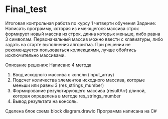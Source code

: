 # Final_test
Итоговая контрольная работа по курсу 1 четверти обучения 
Задание:
 Написать программу, которая из имеющегося массива строк формирует новый массив из строк,
 длина которых меньше, либо равна 3 символам. Первоначальный массив можно ввести с клавиатуры, либо задать на старте выполнения алгоритма.
 При решении не рекомендуется пользоваться коллекциями, лучше обойтись исключительно массивами.

Описание решения:
Написано 4 метода
1. Ввод исходного массива с консли (input_array)
2. Подсчет количества элементов исходного массива, которые меньши или равны 3 (res_strings_mumber)
3. Формирование результирующего массива (resultArr) длиной, которая определена в методе res_strings_mumber 
4. Вывод результата на консоль.

Сделена блок схема block diagram.drawio
Программа написана на С#

